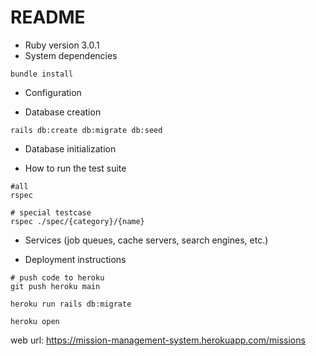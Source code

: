 # README

* Ruby version
3.0.1
* System dependencies
```
bundle install
```
* Configuration

* Database creation
```
rails db:create db:migrate db:seed
```
* Database initialization

* How to run the test suite
```
#all 
rspec

# special testcase
rspec ./spec/{category}/{name}
```
* Services (job queues, cache servers, search engines, etc.)

* Deployment instructions
```
# push code to heroku
git push heroku main

heroku run rails db:migrate

heroku open
```
web url: https://mission-management-system.herokuapp.com/missions

